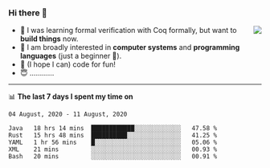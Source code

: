 ### Hi there 👋

<img align="right" src="https://github-readme-stats.vercel.app/api?username=xxchan&show_icons=true&icon_color=0366d6&text_color=24292e&bg_color=ffffff&hide_title=true" />


- 🤔 I was learning formal verification with Coq formally, but want to **build things** now.
- 😬 I am broadly interested in **computer systems** and **programming languages** (just a beginner 🥺).
- 🤩 (I hope I can) code for fun!
- 😇 …………


---

📊 **The last 7 days I spent my time on** 

<!--START_SECTION:waka-->
```text
04 August, 2020 - 11 August, 2020

Java   18 hrs 14 mins  ████████████░░░░░░░░░░░░░   47.58 % 
Rust   15 hrs 48 mins  ██████████░░░░░░░░░░░░░░░   41.25 % 
YAML   1 hr 56 mins    █░░░░░░░░░░░░░░░░░░░░░░░░   05.06 % 
XML    21 mins         ░░░░░░░░░░░░░░░░░░░░░░░░░   00.93 % 
Bash   20 mins         ░░░░░░░░░░░░░░░░░░░░░░░░░   00.91 %
```
<!--END_SECTION:waka-->

<!--
**xxchan/xxchan** is a ✨ _special_ ✨ repository because its `README.md` (this file) appears on your GitHub profile.

Here are some ideas to get you started:

- 🔭 I’m currently working on ...
- 🌱 I’m currently learning ...
- 👯 I’m looking to collaborate on ...
- 🤔 I’m looking for help with ...
- 💬 Ask me about ...
- 📫 How to reach me: ...
- 😄 Pronouns: ...
- ⚡ Fun fact: ...
-->
